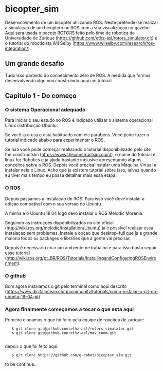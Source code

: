 # bicopter_sim

Desenvolvimento de um bicopter utilizando ROS.
Neste pretende-se realizar a simulaçao de um bicoptero no ROS com a sua visualizaçao no gazebo.
Aqui sera usada o pacote ROTORS feito pelo time de robotica da Universidade de Zurique (https://github.com/ethz-asl/rotors_simulator.git) e o tutorial do roboticista Wil Selby (https://www.wilselby.com/research/ros-integration/).

## Um grande desafio

Tudo isso partindo do conhecimento zero de ROS. 
A medida que formos desenvolvendo algo vou construindo aqui um tutorial.

## Capitulo 1 - Do começo


### O sistema Operacional adequado

Para iniciar o seu estudo no ROS é indicado utilizar o sistema operacional Linux distribuiçao Ubuntu.

Se você ja o usa e esta habituado com ele parabéns. Você pode fazer o tutorial indicado abaixo para experimentar o ROS.

Se nao você pode começar realizando o tutorial disponibilizado pelo site the constructsim (https://www.theconstructsim.com/), o nome do tutorial é linux for Robotics e ja ajuda bastante inclusive apresentando alguns conceitos sobre o ROS.
Depois você precisa instalar uma Maquina Virtual e instalar nela o Linux. Acho que ja existem tutorial sobre isso, talvez quando eu tiver mais tempo eu possa detalhar mais essa etapa.

### O ROS

Depois passamos a instalaçao do ROS. Para isso você deve instalar a ediçao compativel com o sua versao do Ubuntu.

A minha é o Ubuntu 18.04 logo devo instalar o ROS Melodic Morenia.

Seguindo as instruçoes disponibilizados no site oficial (http://wiki.ros.org/melodic/Installation/Ubuntu) ja é possivel realizar essa instalaçao sem problemas.
Instale a opçao que desktop-full que ja a grande maioria todos os packages e libraries que a gente vai precisar.

Depois é necessario criar um ambiente de trabalho e para isso basta seguir esse tutorial (http://wiki.ros.org/pt_BR/ROS/Tutorials/InstallingandConfiguringROSEnvironment).

### O github

Bom agora instalamos o git pelo terminal como aqui descrito (https://www.digitalocean.com/community/tutorials/como-instalar-o-git-no-ubuntu-18-04-pt)

### Agora finalmente começamos a tocar o que esta aqui

Primeiro clonamos o que foi feito pela equipe de robotica de zurique:
```
   $ git clone git@github.com:ethz-asl/rotors_simulator.git
   $ git clone git@github.com:ethz-asl/mav_comm.git
   
```
depois o que foi feito aqui:
```
   $ git clone https://github.com/g-cobot/bicopter_sim.git
```
to be continue...





